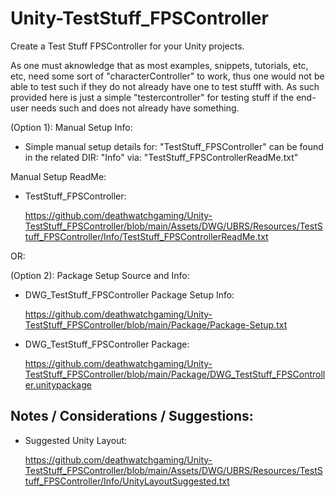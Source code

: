 # Unity-TestStuff_FPSController

 Create a Test Stuff FPSController for your Unity projects.

 As one must aknowledge that as most examples, snippets, tutorials, etc, etc, need some sort of 
 "characterController" to work, thus one would not be able to test such if they do not already 
 have one to test stufff with. As such provided here is just a simple "testercontroller" for 
 testing stuff if the end-user needs such and does not already have something.

(Option 1): Manual Setup Info:

 * Simple manual setup details for: "TestStuff_FPSController" can be found in the related DIR: 
   "Info" via: "TestStuff_FPSControllerReadMe.txt"

 Manual Setup ReadMe:

 * TestStuff_FPSController:

   https://github.com/deathwatchgaming/Unity-TestStuff_FPSController/blob/main/Assets/DWG/UBRS/Resources/TestStuff_FPSController/Info/TestStuff_FPSControllerReadMe.txt


OR:

(Option 2): Package Setup Source and Info:


* DWG_TestStuff_FPSController Package Setup Info:

  https://github.com/deathwatchgaming/Unity-TestStuff_FPSController/blob/main/Package/Package-Setup.txt

* DWG_TestStuff_FPSController Package:

  https://github.com/deathwatchgaming/Unity-TestStuff_FPSController/blob/main/Package/DWG_TestStuff_FPSController.unitypackage



 Notes / Considerations / Suggestions:
---------------------------------------

 * Suggested Unity Layout:

   https://github.com/deathwatchgaming/Unity-TestStuff_FPSController/blob/main/Assets/DWG/UBRS/Resources/TestStuff_FPSController/Info/UnityLayoutSuggested.txt 



